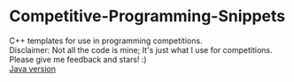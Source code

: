 # Competitive-Programming-Snippets
C++ templates for use in programming competitions.  
Disclaimer: Not all the code is mine; It's just what I use for competitions.  
Please give me feedback and stars! :)  
[Java version](https://github.com/WilliamYue37/Java-Competitive-Programming-Snippets)
